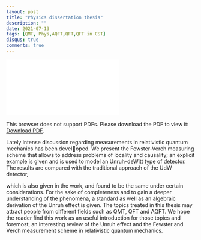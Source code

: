 ```yaml
---
layout: post
title: "Physics dissertation thesis"
description: ""
date: 2021-07-13
tags: [QMT, Phys,AQFT,QFT,QFT in CST]
disqus: true
comments: true
---
```


<object data="pdfs/Tesis_Fisica(1).pdf" type="application/pdf" width="1400px" height="400px">
    <embed src="pdfs/Tesis_Fisica(1).pdf">
        <p>This browser does not support PDFs. Please download the PDF to view it: <a href="pdfs/Tesis_Fisica(1).pdf">Download PDF</a>.</p>
    </embed>
</object>
Lately intense discussion regarding measurements in relativistic quantum mechanics has been developed. We present the Fewster-Verch measuring scheme that allows to address problems of locality
and causality; an explicit example is given and is used to model an Unruh-deWitt type of detector.
The results are compared with the traditional approach of the UdW detector,

<!--more-->
 which is also given
in the work, and found to be the same under certain considerations. For the sake of completeness
and to gain a deeper understanding of the phenomena, a standard as well as an algebraic derivation
of the Unruh effect is given. The topics treated in this thesis may attract people from different
fields such as QMT, QFT and AQFT. We hope the reader find this work as an useful introduction
for those topics and foremost, an interesting review of the Unruh effect and the Fewster and Verch
measurement scheme in relativistic quantum mechanics.
